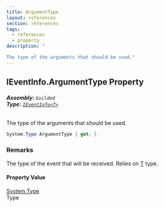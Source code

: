 ```yaml
---
title: ArgumentType
layout: references
section: references
tags:
  - references
  - property
description: "

The type of the arguments that should be used."
---
```


## IEventInfo<T>.ArgumentType Property
###### **Assembly:** `Guilded`<br/>**Type:** [`IEventInfo<T>`](IEventInfo_T_ 'Guilded.IEventInfo<T>')

The type of the arguments that should be used.

```csharp
System.Type ArgumentType { get; }
```

### Remarks
  
The type of the event that will be received. Relies on [T](IEventInfo_T_#Guilded.IEventInfo_T_.T 'Guilded.IEventInfo<T>.T') type.

#### Property Value
[System.Type](https://docs.microsoft.com/en-us/dotnet/api/System.Type 'System.Type')  
Type